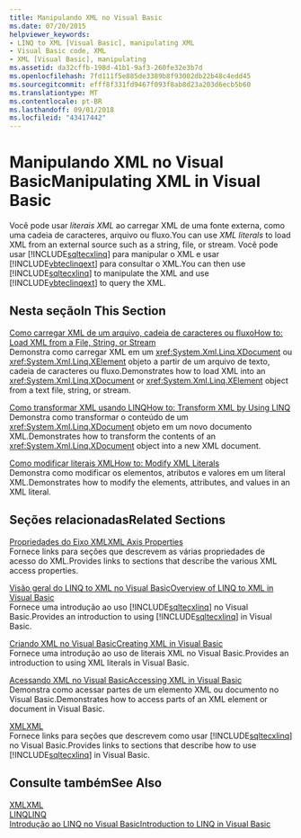 ```yaml
---
title: Manipulando XML no Visual Basic
ms.date: 07/20/2015
helpviewer_keywords:
- LINQ to XML [Visual Basic], manipulating XML
- Visual Basic code, XML
- XML [Visual Basic], manipulating
ms.assetid: da32cffb-198d-41b1-9af3-260fe32e3b7d
ms.openlocfilehash: 7fd111f5e885de3389b8f93002db22b48c4edd45
ms.sourcegitcommit: efff8f331fd9467f093f8ab8d23a203d6ecb5b60
ms.translationtype: MT
ms.contentlocale: pt-BR
ms.lasthandoff: 09/01/2018
ms.locfileid: "43417442"
---
```

# <a name="manipulating-xml-in-visual-basic"></a><span data-ttu-id="3ce4a-102">Manipulando XML no Visual Basic</span><span class="sxs-lookup"><span data-stu-id="3ce4a-102">Manipulating XML in Visual Basic</span></span>
<span data-ttu-id="3ce4a-103">Você pode usar *literais XML* ao carregar XML de uma fonte externa, como uma cadeia de caracteres, arquivo ou fluxo.</span><span class="sxs-lookup"><span data-stu-id="3ce4a-103">You can use *XML literals* to load XML from an external source such as a string, file, or stream.</span></span> <span data-ttu-id="3ce4a-104">Você pode usar [!INCLUDE[sqltecxlinq](~/includes/sqltecxlinq-md.md)] para manipular o XML e usar [!INCLUDE[vbteclinqext](~/includes/vbteclinqext-md.md)] para consultar o XML.</span><span class="sxs-lookup"><span data-stu-id="3ce4a-104">You can then use [!INCLUDE[sqltecxlinq](~/includes/sqltecxlinq-md.md)] to manipulate the XML and use [!INCLUDE[vbteclinqext](~/includes/vbteclinqext-md.md)] to query the XML.</span></span>  
  
## <a name="in-this-section"></a><span data-ttu-id="3ce4a-105">Nesta seção</span><span class="sxs-lookup"><span data-stu-id="3ce4a-105">In This Section</span></span>  
 [<span data-ttu-id="3ce4a-106">Como carregar XML de um arquivo, cadeia de caracteres ou fluxo</span><span class="sxs-lookup"><span data-stu-id="3ce4a-106">How to: Load XML from a File, String, or Stream</span></span>](../../../../visual-basic/programming-guide/language-features/xml/how-to-load-xml-from-a-file-string-or-stream.md)  
 <span data-ttu-id="3ce4a-107">Demonstra como carregar XML em um <xref:System.Xml.Linq.XDocument> ou <xref:System.Xml.Linq.XElement> objeto a partir de um arquivo de texto, cadeia de caracteres ou fluxo.</span><span class="sxs-lookup"><span data-stu-id="3ce4a-107">Demonstrates how to load XML into an <xref:System.Xml.Linq.XDocument> or <xref:System.Xml.Linq.XElement> object from a text file, string, or stream.</span></span>  
  
 [<span data-ttu-id="3ce4a-108">Como transformar XML usando LINQ</span><span class="sxs-lookup"><span data-stu-id="3ce4a-108">How to: Transform XML by Using LINQ</span></span>](../../../../visual-basic/programming-guide/language-features/xml/how-to-transform-xml-by-using-linq.md)  
 <span data-ttu-id="3ce4a-109">Demonstra como transformar o conteúdo de um <xref:System.Xml.Linq.XDocument> objeto em um novo documento XML.</span><span class="sxs-lookup"><span data-stu-id="3ce4a-109">Demonstrates how to transform the contents of an <xref:System.Xml.Linq.XDocument> object into a new XML document.</span></span>  
  
 [<span data-ttu-id="3ce4a-110">Como modificar literais XML</span><span class="sxs-lookup"><span data-stu-id="3ce4a-110">How to: Modify XML Literals</span></span>](../../../../visual-basic/programming-guide/language-features/xml/how-to-modify-xml-literals.md)  
 <span data-ttu-id="3ce4a-111">Demonstra como modificar os elementos, atributos e valores em um literal XML.</span><span class="sxs-lookup"><span data-stu-id="3ce4a-111">Demonstrates how to modify the elements, attributes, and values in an XML literal.</span></span>  
  
## <a name="related-sections"></a><span data-ttu-id="3ce4a-112">Seções relacionadas</span><span class="sxs-lookup"><span data-stu-id="3ce4a-112">Related Sections</span></span>  
 [<span data-ttu-id="3ce4a-113">Propriedades do Eixo XML</span><span class="sxs-lookup"><span data-stu-id="3ce4a-113">XML Axis Properties</span></span>](../../../../visual-basic/language-reference/xml-axis/index.md)  
 <span data-ttu-id="3ce4a-114">Fornece links para seções que descrevem as várias propriedades de acesso do XML.</span><span class="sxs-lookup"><span data-stu-id="3ce4a-114">Provides links to sections that describe the various XML access properties.</span></span>  
  
 [<span data-ttu-id="3ce4a-115">Visão geral do LINQ to XML no Visual Basic</span><span class="sxs-lookup"><span data-stu-id="3ce4a-115">Overview of LINQ to XML in Visual Basic</span></span>](../../../../visual-basic/programming-guide/language-features/xml/overview-of-linq-to-xml.md)  
 <span data-ttu-id="3ce4a-116">Fornece uma introdução ao uso [!INCLUDE[sqltecxlinq](~/includes/sqltecxlinq-md.md)] no Visual Basic.</span><span class="sxs-lookup"><span data-stu-id="3ce4a-116">Provides an introduction to using [!INCLUDE[sqltecxlinq](~/includes/sqltecxlinq-md.md)] in Visual Basic.</span></span>  
  
 [<span data-ttu-id="3ce4a-117">Criando XML no Visual Basic</span><span class="sxs-lookup"><span data-stu-id="3ce4a-117">Creating XML in Visual Basic</span></span>](../../../../visual-basic/programming-guide/language-features/xml/creating-xml.md)  
 <span data-ttu-id="3ce4a-118">Fornece uma introdução ao uso de literais XML no Visual Basic.</span><span class="sxs-lookup"><span data-stu-id="3ce4a-118">Provides an introduction to using XML literals in Visual Basic.</span></span>  
  
 [<span data-ttu-id="3ce4a-119">Acessando XML no Visual Basic</span><span class="sxs-lookup"><span data-stu-id="3ce4a-119">Accessing XML in Visual Basic</span></span>](../../../../visual-basic/programming-guide/language-features/xml/accessing-xml.md)  
 <span data-ttu-id="3ce4a-120">Demonstra como acessar partes de um elemento XML ou documento no Visual Basic.</span><span class="sxs-lookup"><span data-stu-id="3ce4a-120">Demonstrates how to access parts of an XML element or document in Visual Basic.</span></span>  
  
 [<span data-ttu-id="3ce4a-121">XML</span><span class="sxs-lookup"><span data-stu-id="3ce4a-121">XML</span></span>](../../../../visual-basic/programming-guide/language-features/xml/index.md)  
 <span data-ttu-id="3ce4a-122">Fornece links para seções que descrevem como usar [!INCLUDE[sqltecxlinq](~/includes/sqltecxlinq-md.md)] no Visual Basic.</span><span class="sxs-lookup"><span data-stu-id="3ce4a-122">Provides links to sections that describe how to use [!INCLUDE[sqltecxlinq](~/includes/sqltecxlinq-md.md)] in Visual Basic.</span></span>  
  
## <a name="see-also"></a><span data-ttu-id="3ce4a-123">Consulte também</span><span class="sxs-lookup"><span data-stu-id="3ce4a-123">See Also</span></span>  
 [<span data-ttu-id="3ce4a-124">XML</span><span class="sxs-lookup"><span data-stu-id="3ce4a-124">XML</span></span>](../../../../visual-basic/programming-guide/language-features/xml/index.md)  
 [<span data-ttu-id="3ce4a-125">LINQ</span><span class="sxs-lookup"><span data-stu-id="3ce4a-125">LINQ</span></span>](../../../../visual-basic/programming-guide/language-features/linq/index.md)  
 [<span data-ttu-id="3ce4a-126">Introdução ao LINQ no Visual Basic</span><span class="sxs-lookup"><span data-stu-id="3ce4a-126">Introduction to LINQ in Visual Basic</span></span>](../../../../visual-basic/programming-guide/language-features/linq/introduction-to-linq.md)
